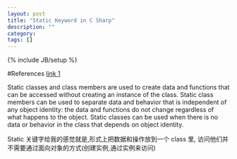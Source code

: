 ```yaml
---
layout: post
title: "Static Keyword in C Sharp"
description: ""
category: 
tags: []
---
```

{% include JB/setup %}

#References
[link 1](http://msdn.microsoft.com/en-au/library/79b3xss3\(v=vs.80\).aspx)

Static classes and class members are used to create data and functions that can be accessed without creating an instance of the class. Static class members can be used to separate data and behavior that is independent of any object identity: the data and functions do not change regardless of what happens to the object. Static classes can be used when there is no data or behavior in the class that depends on object identity.

Static 关键字给我的感觉就是,形式上把数据和操作放到一个 class 里, 访问他们并不需要通过面向对象的方式(创建实例,通过实例来访问)